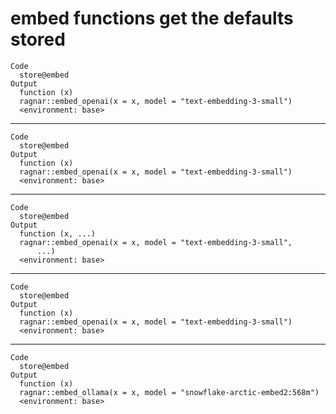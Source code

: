 # embed functions get the defaults stored

    Code
      store@embed
    Output
      function (x) 
      ragnar::embed_openai(x = x, model = "text-embedding-3-small")
      <environment: base>

---

    Code
      store@embed
    Output
      function (x) 
      ragnar::embed_openai(x = x, model = "text-embedding-3-small")
      <environment: base>

---

    Code
      store@embed
    Output
      function (x, ...) 
      ragnar::embed_openai(x = x, model = "text-embedding-3-small", 
          ...)
      <environment: base>

---

    Code
      store@embed
    Output
      function (x) 
      ragnar::embed_openai(x = x, model = "text-embedding-3-small")
      <environment: base>

---

    Code
      store@embed
    Output
      function (x) 
      ragnar::embed_ollama(x = x, model = "snowflake-arctic-embed2:568m")
      <environment: base>

